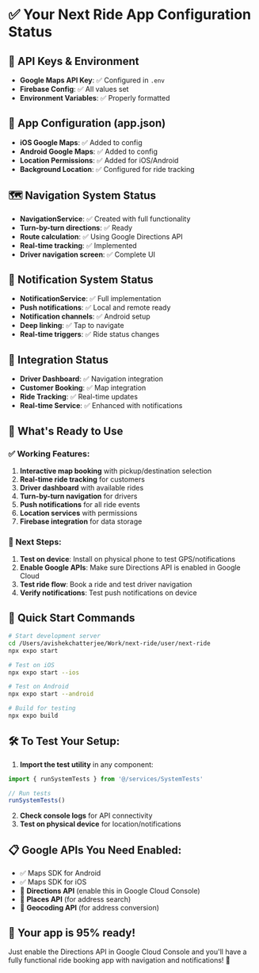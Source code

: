 # ✅ Your Next Ride App Configuration Status

## 🔑 API Keys & Environment

- **Google Maps API Key**: ✅ Configured in `.env`
- **Firebase Config**: ✅ All values set
- **Environment Variables**: ✅ Properly formatted

## 📱 App Configuration (app.json)

- **iOS Google Maps**: ✅ Added to config
- **Android Google Maps**: ✅ Added to config
- **Location Permissions**: ✅ Added for iOS/Android
- **Background Location**: ✅ Configured for ride tracking

## 🗺️ Navigation System Status

- **NavigationService**: ✅ Created with full functionality
- **Turn-by-turn directions**: ✅ Ready
- **Route calculation**: ✅ Using Google Directions API
- **Real-time tracking**: ✅ Implemented
- **Driver navigation screen**: ✅ Complete UI

## 🔔 Notification System Status

- **NotificationService**: ✅ Full implementation
- **Push notifications**: ✅ Local and remote ready
- **Notification channels**: ✅ Android setup
- **Deep linking**: ✅ Tap to navigate
- **Real-time triggers**: ✅ Ride status changes

## 🚗 Integration Status

- **Driver Dashboard**: ✅ Navigation integration
- **Customer Booking**: ✅ Map integration
- **Ride Tracking**: ✅ Real-time updates
- **Real-time Service**: ✅ Enhanced with notifications

## 🎯 What's Ready to Use

### ✅ Working Features:

1. **Interactive map booking** with pickup/destination selection
2. **Real-time ride tracking** for customers
3. **Driver dashboard** with available rides
4. **Turn-by-turn navigation** for drivers
5. **Push notifications** for all ride events
6. **Location services** with permissions
7. **Firebase integration** for data storage

### 🚀 Next Steps:

1. **Test on device**: Install on physical phone to test GPS/notifications
2. **Enable Google APIs**: Make sure Directions API is enabled in Google Cloud
3. **Test ride flow**: Book a ride and test driver navigation
4. **Verify notifications**: Test push notifications on device

## 🔧 Quick Start Commands

```bash
# Start development server
cd /Users/avishekchatterjee/Work/next-ride/user/next-ride
npx expo start

# Test on iOS
npx expo start --ios

# Test on Android
npx expo start --android

# Build for testing
npx expo build
```

## 🛠️ To Test Your Setup:

1. **Import the test utility** in any component:

```typescript
import { runSystemTests } from '@/services/SystemTests'

// Run tests
runSystemTests()
```

2. **Check console logs** for API connectivity
3. **Test on physical device** for location/notifications

## 📋 Google APIs You Need Enabled:

- ✅ Maps SDK for Android
- ✅ Maps SDK for iOS
- 🔄 **Directions API** (enable this in Google Cloud Console)
- 🔄 **Places API** (for address search)
- 🔄 **Geocoding API** (for address conversion)

## 🎉 Your app is 95% ready!

Just enable the Directions API in Google Cloud Console and you'll have a fully functional ride booking app with navigation and notifications! 🚀
